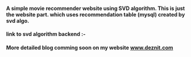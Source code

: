 #### A simple movie recommender website using SVD algorithm.  This is just the website part. which uses recommendation table (mysql) created by svd algo.

#### link to svd algorithm backend :-

#### More detailed blog comming soon on my website www.deznit.com

